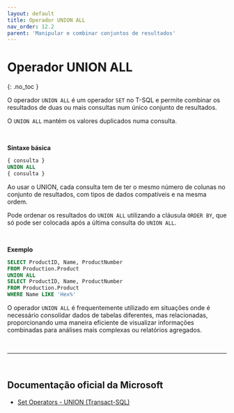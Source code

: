 ```yaml
---
layout: default
title: Operador UNION ALL
nav_order: 12.2
parent: 'Manipular e combinar conjuntos de resultados'
---
```



# Operador UNION ALL
{: .no_toc }

O operador `UNION ALL` é um operador `SET` no T-SQL e permite combinar os resultados de duas ou mais consultas num único conjunto de resultados.

O `UNION ALL` mantém os valores duplicados numa consulta.

<br>

**Sintaxe básica** 

```sql
{ consulta }   
UNION ALL
{ consulta } 
```


Ao usar o UNION, cada consulta tem de ter o mesmo número de colunas no conjunto de resultados, com tipos de dados compatíveis e na mesma ordem.

Pode ordenar os resultados do `UNION ALL` utilizando a cláusula `ORDER BY`, que só pode ser colocada após a última consulta do `UNION ALL`.

<br>

**Exemplo**

```sql
SELECT ProductID, Name, ProductNumber 
FROM Production.Product
UNION ALL
SELECT ProductID, Name, ProductNumber 
FROM Production.Product 
WHERE Name LIKE 'Hex%'
```

O operador `UNION ALL` é frequentemente utilizado em situações onde é necessário consolidar dados de tabelas diferentes, mas relacionadas, proporcionando uma maneira eficiente de visualizar informações combinadas para análises mais complexas ou relatórios agregados.




<br>

---

<br>

##  Documentação oficial da Microsoft

- [Set Operators - UNION (Transact-SQL)](https://learn.microsoft.com/en-us/sql/t-sql/language-elements/set-operators-union-transact-sql)

